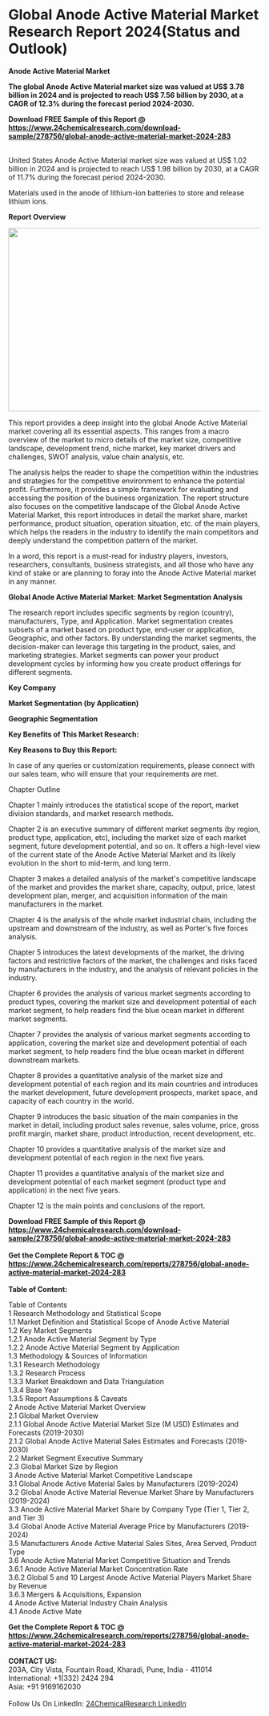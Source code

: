 <h1>Global Anode Active Material Market Research Report 2024(Status and Outlook)</h1><p><strong>Anode Active Material Market</strong></p><p>
</p><p>
<strong>The global Anode Active Material market size was valued at US$ 3.78 billion in 2024 and is projected to reach US$ 7.56 billion by 2030, at a CAGR of 12.3% during the forecast period 2024-2030.</strong></p><div><b>Download FREE Sample of this Report @ 
            <a href="https://www.24chemicalresearch.com/download-sample/278756/global-anode-active-material-market-2024-283">
            https://www.24chemicalresearch.com/download-sample/278756/global-anode-active-material-market-2024-283</a></b></div><br><p>
</p><p>
United States Anode Active Material market size was valued at US$ 1.02 billion in 2024 and is projected to reach US$ 1.98 billion by 2030, at a CAGR of 11.7% during the forecast period 2024-2030.</p><p>
</p><p>
Materials used in the anode of lithium-ion batteries to store and release lithium ions.</p><p>
</p><p>
<strong>Report Overview</strong></p><p>
</p><p><strong><img alt="" src="https://24chemicalresearch.com/assets/report-images/globalAnodeActiveMaterialmarket.png" style="height:366px; width:731px"></strong></p><p>
</p><p>
This report provides a deep insight into the global Anode Active Material market covering all its essential aspects. This ranges from a macro overview of the market to micro details of the market size, competitive landscape, development trend, niche market, key market drivers and challenges, SWOT analysis, value chain analysis, etc.</p><p>
The analysis helps the reader to shape the competition within the industries and strategies for the competitive environment to enhance the potential profit. Furthermore, it provides a simple framework for evaluating and accessing the position of the business organization. The report structure also focuses on the competitive landscape of the Global Anode Active Material Market, this report introduces in detail the market share, market performance, product situation, operation situation, etc. of the main players, which helps the readers in the industry to identify the main competitors and deeply understand the competition pattern of the market.</p><p>
In a word, this report is a must-read for industry players, investors, researchers, consultants, business strategists, and all those who have any kind of stake or are planning to foray into the Anode Active Material market in any manner.</p><p>
<strong>Global Anode Active Material Market: Market Segmentation Analysis</strong></p><p>
The research report includes specific segments by region (country), manufacturers, Type, and Application. Market segmentation creates subsets of a market based on product type, end-user or application, Geographic, and other factors. By understanding the market segments, the decision-maker can leverage this targeting in the product, sales, and marketing strategies. Market segments can power your product development cycles by informing how you create product offerings for different segments.</p><p>
<strong>Key Company</strong></p><p>
</p><p>
</p><p>
<strong>Market Segmentation (by Application)</strong></p><p>
</p><p>
<strong>Geographic Segmentation</strong></p><p>
</p><p>
<strong>Key Benefits of This Market Research:</strong></p><p>
</p><p>
<strong>Key Reasons to Buy this Report:</strong></p><p>
</p><p>
In case of any queries or customization requirements, please connect with our sales team, who will ensure that your requirements are met.</p><p>
Chapter Outline</p><p>
Chapter 1 mainly introduces the statistical scope of the report, market division standards, and market research methods.</p><p>
</p><p>
Chapter 2 is an executive summary of different market segments (by region, product type, application, etc), including the market size of each market segment, future development potential, and so on. It offers a high-level view of the current state of the Anode Active Material Market and its likely evolution in the short to mid-term, and long term.</p><p>
</p><p>
Chapter 3 makes a detailed analysis of the market's competitive landscape of the market and provides the market share, capacity, output, price, latest development plan, merger, and acquisition information of the main manufacturers in the market.</p><p>
</p><p>
Chapter 4 is the analysis of the whole market industrial chain, including the upstream and downstream of the industry, as well as Porter's five forces analysis.</p><p>
</p><p>
Chapter 5 introduces the latest developments of the market, the driving factors and restrictive factors of the market, the challenges and risks faced by manufacturers in the industry, and the analysis of relevant policies in the industry.</p><p>
</p><p>
Chapter 6 provides the analysis of various market segments according to product types, covering the market size and development potential of each market segment, to help readers find the blue ocean market in different market segments.</p><p>
</p><p>
Chapter 7 provides the analysis of various market segments according to application, covering the market size and development potential of each market segment, to help readers find the blue ocean market in different downstream markets.</p><p>
</p><p>
Chapter 8 provides a quantitative analysis of the market size and development potential of each region and its main countries and introduces the market development, future development prospects, market space, and capacity of each country in the world.</p><p>
</p><p>
Chapter 9 introduces the basic situation of the main companies in the market in detail, including product sales revenue, sales volume, price, gross profit margin, market share, product introduction, recent development, etc.</p><p>
</p><p>
Chapter 10 provides a quantitative analysis of the market size and development potential of each region in the next five years.</p><p>
</p><p>
Chapter 11 provides a quantitative analysis of the market size and development potential of each market segment (product type and application) in the next five years.</p><p>
</p><p>
Chapter 12 is the main points and conclusions of the report.</p><div><b>Download FREE Sample of this Report @ 
            <a href="https://www.24chemicalresearch.com/download-sample/278756/global-anode-active-material-market-2024-283">
            https://www.24chemicalresearch.com/download-sample/278756/global-anode-active-material-market-2024-283</a></b></div><br><div><b>Get the Complete Report & TOC @ 
            <a href="https://www.24chemicalresearch.com/reports/278756/global-anode-active-material-market-2024-283">
            https://www.24chemicalresearch.com/reports/278756/global-anode-active-material-market-2024-283</a></b></div><br>
            <b>Table of Content:</b><p>Table of Contents<br />
1 Research Methodology and Statistical Scope<br />
1.1 Market Definition and Statistical Scope of Anode Active Material<br />
1.2 Key Market Segments<br />
1.2.1 Anode Active Material Segment by Type<br />
1.2.2 Anode Active Material Segment by Application<br />
1.3 Methodology & Sources of Information<br />
1.3.1 Research Methodology<br />
1.3.2 Research Process<br />
1.3.3 Market Breakdown and Data Triangulation<br />
1.3.4 Base Year<br />
1.3.5 Report Assumptions & Caveats<br />
2 Anode Active Material Market Overview<br />
2.1 Global Market Overview<br />
2.1.1 Global Anode Active Material Market Size (M USD) Estimates and Forecasts (2019-2030)<br />
2.1.2 Global Anode Active Material Sales Estimates and Forecasts (2019-2030)<br />
2.2 Market Segment Executive Summary<br />
2.3 Global Market Size by Region<br />
3 Anode Active Material Market Competitive Landscape<br />
3.1 Global Anode Active Material Sales by Manufacturers (2019-2024)<br />
3.2 Global Anode Active Material Revenue Market Share by Manufacturers (2019-2024)<br />
3.3 Anode Active Material Market Share by Company Type (Tier 1, Tier 2, and Tier 3)<br />
3.4 Global Anode Active Material Average Price by Manufacturers (2019-2024)<br />
3.5 Manufacturers Anode Active Material Sales Sites, Area Served, Product Type<br />
3.6 Anode Active Material Market Competitive Situation and Trends<br />
3.6.1 Anode Active Material Market Concentration Rate<br />
3.6.2 Global 5 and 10 Largest Anode Active Material Players Market Share by Revenue<br />
3.6.3 Mergers & Acquisitions, Expansion<br />
4 Anode Active Material Industry Chain Analysis<br />
4.1 Anode Active Mate</p><div><b>Get the Complete Report & TOC @ 
            <a href="https://www.24chemicalresearch.com/reports/278756/global-anode-active-material-market-2024-283">
            https://www.24chemicalresearch.com/reports/278756/global-anode-active-material-market-2024-283</a></b></div><br><b>CONTACT US:</b><br>
            203A, City Vista, Fountain Road, Kharadi, Pune, India - 411014<br>
            International: +1(332) 2424 294<br>
            Asia: +91 9169162030 <br><br>
            Follow Us On LinkedIn: <a href="https://www.linkedin.com/company/24chemicalresearch/">24ChemicalResearch LinkedIn</a>